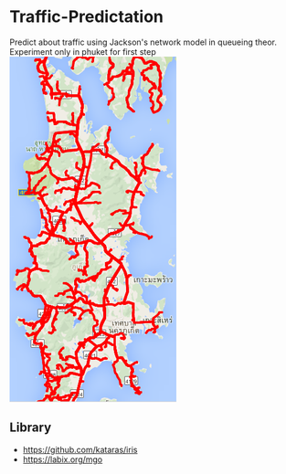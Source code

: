 # Traffic-Predictation
Predict about traffic using Jackson's network model in queueing theor. Experiment only in phuket for first step
![coverage](https://raw.githubusercontent.com/ntossapo/Traffic-Predictation/master/capture.PNG)
## Library
* https://github.com/kataras/iris
* https://labix.org/mgo

